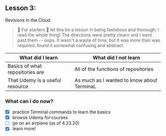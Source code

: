 ## Lesson 3: 
Revisions in the Cloud

> :rocket: For starters :rocket:  let this be a lesson in being fastidious and thorough; I read the whole thing! The directions were pretty clearn and I went past them -- oops. It wasn't a waste of time, but it was more than was required. found it somewhat confusing and abstract.

 What did I learn | What did I not learn
 ------------ | ------------- 
 Basics of what repositories are | All of the functions of repositories  
 That Udemy is a useful resource | As much as I wanted to know about TerminaL

### What can I do now?

 - [x] practice Terminal commands to learn the basics
 - [x] browse Udemy for courses
 - [ ] go on an airplane (as of 4.23.20)
 - [x] learn more!
